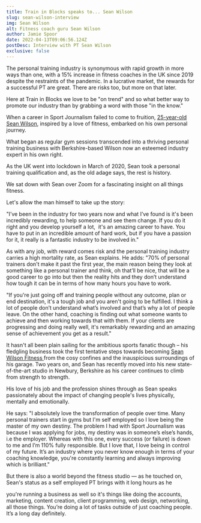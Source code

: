 ```yaml
---
title: Train in Blocks speaks to... Sean Wilson
slug: sean-wilson-interview
img: Sean Wilson
alt: Fitness coach guru Sean Wilson
author: Jamie Spoor
date: 2022-04-13T09:06:56.124Z
postDesc: Interview with PT Sean Wilson
exclusive: false
---
```

The personal training industry is synonymous with rapid growth in more ways than one, with a 15% increase in fitness coaches in the UK since 2019 despite the restraints of the pandemic. In a lucrative market, the rewards for a successful PT are great. There are risks too, but more on that later. 

Here at Train in Blocks we love to be "on trend" and so what better way to promote our industry than by grabbing a word with those "in the know." 

When a career in Sport Journalism failed to come to fruition, [25-year-old Sean Wilson,](http://seanwilsonfitness.com/) inspired by a love of fitness, embarked on his own personal journey. 

What began as regular gym sessions transcended into a thriving personal training business with Berkshire-based Wilson now an esteemed industry expert in his own right. 

As the UK went into lockdown in March of 2020, Sean took a personal training qualification and, as the old adage says, the rest is history.

We sat down with Sean over Zoom for a fascinating insight on all things fitness.

Let's allow the man himself to take up the story: 

"I’ve been in the industry for two years now and what I’ve found is it's been incredibly rewarding, to help someone and see them change. If you do it right and you develop yourself a lot,  it's an amazing career to have. You have to put in an incredible amount of hard work, but if you have a passion for it, it really is a fantastic industry to be involved in."

As with any job, with reward comes risk and the personal training industry carries a high mortality rate, as Sean explains. 
He adds: "70% of personal trainers don't make it past the first year, the main reason being they look at something like a personal trainer and think, oh that’ll be nice, that will be a good career to go into but then the reality hits and they don’t understand how tough it can be in terms of how many hours you have to work.

"If you're just going off and training people without any outcome, plan or end destination, it's a tough job and you aren't going to be fulfilled. I think a lot of people don’t understand what’s involved and that’s why a lot of people leave. On the other hand, coaching is finding out what someone wants to achieve and then working towards that with them. If your clients are progressing and doing really well, it's remarkably rewarding and an amazing sense of achievement you get as a result." 

It hasn't all been plain sailing for the ambitious sports fanatic though – his fledgling business took the first tentative steps towards becoming [Sean Wilson Fitness ](http://seanwilsonfitness.com/services/)from the cosy confines and the inauspicious surroundings of his garage. Two years on, and Sean has recently moved into his new state-of-the-art studio in Newbury, Berkshire as his career continues to climb from strength to strength.

His love of his job and the profession shines through as Sean speaks passionately about the impact of changing people's lives physically, mentally and emotionally.

 He says: "I absolutely love the transformation of people over time.  Many personal trainers start in gyms but I'm self employed so I love being the master of my own destiny. The problem I had with Sport Journalism was because I was applying for jobs, my destiny was in someone’s else’s hands, i.e the employer. Whereas with this one, every success (or failure) is down to me and I’m 110% fully responsible. But I love that, I love being in control of my future. It’s an industry where you never know enough in terms of your coaching knowledge, you're constantly learning and always improving which is brilliant."

But there is also a world beyond the fitness studio — as he touched on, Sean's status as a self employed PT brings with it long hours as he 

you're running a business as well so it's things like doing the accounts, marketing, content creation, client programming, web design, networking, all those things. You’re doing a lot of tasks outside of just coaching people. It’s a long day definitely.